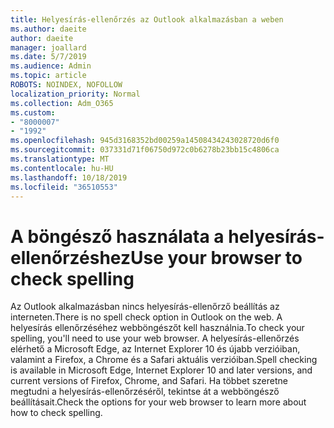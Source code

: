 ```yaml
---
title: Helyesírás-ellenőrzés az Outlook alkalmazásban a weben
ms.author: daeite
author: daeite
manager: joallard
ms.date: 5/7/2019
ms.audience: Admin
ms.topic: article
ROBOTS: NOINDEX, NOFOLLOW
localization_priority: Normal
ms.collection: Adm_O365
ms.custom:
- "8000007"
- "1992"
ms.openlocfilehash: 945d3168352bd00259a14508434243028720d6f0
ms.sourcegitcommit: 037331d71f06750d972c0b6278b23bb15c4806ca
ms.translationtype: MT
ms.contentlocale: hu-HU
ms.lasthandoff: 10/18/2019
ms.locfileid: "36510553"
---
```

# <a name="use-your-browser-to-check-spelling"></a><span data-ttu-id="6d4e6-102">A böngésző használata a helyesírás-ellenőrzéshez</span><span class="sxs-lookup"><span data-stu-id="6d4e6-102">Use your browser to check spelling</span></span>

<span data-ttu-id="6d4e6-103">Az Outlook alkalmazásban nincs helyesírás-ellenőrző beállítás az interneten.</span><span class="sxs-lookup"><span data-stu-id="6d4e6-103">There is no spell check option in Outlook on the web.</span></span> <span data-ttu-id="6d4e6-104">A helyesírás ellenőrzéséhez webböngészőt kell használnia.</span><span class="sxs-lookup"><span data-stu-id="6d4e6-104">To check your spelling, you'll need to use your web browser.</span></span> <span data-ttu-id="6d4e6-105">A helyesírás-ellenőrzés elérhető a Microsoft Edge, az Internet Explorer 10 és újabb verzióiban, valamint a Firefox, a Chrome és a Safari aktuális verzióiban.</span><span class="sxs-lookup"><span data-stu-id="6d4e6-105">Spell checking is available in Microsoft Edge, Internet Explorer 10 and later versions, and current versions of Firefox, Chrome, and Safari.</span></span> <span data-ttu-id="6d4e6-106">Ha többet szeretne megtudni a helyesírás-ellenőrzéséről, tekintse át a webböngésző beállításait.</span><span class="sxs-lookup"><span data-stu-id="6d4e6-106">Check the options for your web browser to learn more about how to check spelling.</span></span>